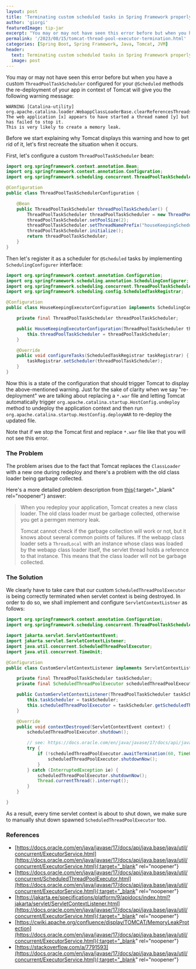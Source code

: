 ```yaml
---
layout: post
title: 'Terminating custom scheduled tasks in Spring Framework properly to prevent memory leaks'
author: 'giorgi'
featuredImage: tip-jar
excerpt: "You may or may not have seen this error before but when you have a custom `ThreadPoolTaskScheduler` configured for your `@Scheduled` methods the re-deployment your app in context of Tomcat will give you the following warning message..."
permalink: '/2023/08/15/tomcat-thread-pool-executor-termination.html'
categories: [Spring Boot, Spring Framework, Java, Tomcat, JVM]
header:
  text: Terminating custom scheduled tasks in Spring Framework properly to prevent memory leaks
  image: post
---
```


You may or may not have seen this error before but when you have a custom `ThreadPoolTaskScheduler` configured for your `@Scheduled` methods the re-deployment of your app in context of Tomcat will give you the following warning message: 

```text
WARNING [Catalina-utility] org.apache.catalina.loader.WebappClassLoaderBase.clearReferencesThreads
The web application [x] appears to have started a thread named [y] but has failed to stop it. 
This is very likely to create a memory leak.
```

Before we start explaining why Tomcat displays this warning and how to get rid of it, let's first recreate the situation when it occurs.

First, let's configure a custom `ThreadPoolTaskScheduler` bean:

```java
import org.springframework.context.annotation.Bean;
import org.springframework.context.annotation.Configuration;
import org.springframework.scheduling.concurrent.ThreadPoolTaskScheduler;

@Configuration
public class ThreadPoolTaskSchedulerConfiguration {

    @Bean
    public ThreadPoolTaskScheduler threadPoolTaskScheduler() {
        ThreadPoolTaskScheduler threadPoolTaskScheduler = new ThreadPoolTaskScheduler();
        threadPoolTaskScheduler.setPoolSize(2);
        threadPoolTaskScheduler.setThreadNamePrefix("houseKeepingScheduler - ");
        threadPoolTaskScheduler.initialize();
        return threadPoolTaskScheduler;
    }
}
```

Then let's register it as a scheduler for `@Scheduled` tasks by implementing `SchedulingConfigurer` interface:

```java
import org.springframework.context.annotation.Configuration;
import org.springframework.scheduling.annotation.SchedulingConfigurer;
import org.springframework.scheduling.concurrent.ThreadPoolTaskScheduler;
import org.springframework.scheduling.config.ScheduledTaskRegistrar;

@Configuration
public class HouseKeepingExecutorConfiguration implements SchedulingConfigurer {

    private final ThreadPoolTaskScheduler threadPoolTaskScheduler;

    public HouseKeepingExecutorConfiguration(ThreadPoolTaskScheduler threadPoolTaskScheduler) {
        this.threadPoolTaskScheduler = threadPoolTaskScheduler;
    }

    @Override
    public void configureTasks(ScheduledTaskRegistrar taskRegistrar) {
        taskRegistrar.setScheduler(threadPoolTaskScheduler);
    }
}
```

Now this is a state of the configuration that should trigger Tomcat to display the above-mentioned warning. Just for the sake of clarity when we say "re-deployment" we are talking about replacing a `*.war` file and letting Tomcat automatically trigger `org.apache.catalina.startup.HostConfig.undeploy` method to undeploy the application context and then run `org.apache.catalina.startup.HostConfig.deployWAR` to re-deploy the updated file.

Note that if we stop the Tomcat first and replace `*.war` file like that you will not see this error.

### The Problem
The problem arises due to the fact that Tomcat replaces the `ClassLoader` with a new one during redeploy and there's a problem
with the old class loader being garbage collected.

Here's a more detailed problem description from [this](https://stackoverflow.com/a/7791593){:target="_blank" rel="noopener"} answer:
> When you redeploy your application, Tomcat creates a new class loader. The old class loader must be garbage collected, otherwise you get a permgen memory leak.
>
> Tomcat cannot check if the garbage collection will work or not, but it knows about several common points of failures. If the webapp class loader sets a `ThreadLocal` with an instance whose class was loaded by the webapp class loader itself, the servlet thread holds a reference to that instance. This means that the class loader will not be garbage collected.

### The Solution

We clearly have to take care that our custom `ScheduledThreadPoolExecutor` is being correctly terminated when servlet context is being destroyed. 
In order to do so, we shall implement and configure `ServletContextListner` as follows:

```java
import org.springframework.context.annotation.Configuration;
import org.springframework.scheduling.concurrent.ThreadPoolTaskScheduler;

import jakarta.servlet.ServletContextEvent;
import jakarta.servlet.ServletContextListener;
import java.util.concurrent.ScheduledThreadPoolExecutor;
import java.util.concurrent.TimeUnit;

@Configuration
public class CustomServletContextListener implements ServletContextListener {

    private final ThreadPoolTaskScheduler taskScheduler;
    private final ScheduledThreadPoolExecutor scheduledThreadPoolExecutor;

    public CustomServletContextListener(ThreadPoolTaskScheduler taskScheduler) {
        this.taskScheduler = taskScheduler;
        this.scheduledThreadPoolExecutor = taskScheduler.getScheduledThreadPoolExecutor();
    }

    @Override
    public void contextDestroyed(ServletContextEvent context) {
        scheduledThreadPoolExecutor.shutdown();

        // see: https://docs.oracle.com/en/java/javase/17/docs/api/java.base/java/util/concurrent/ExecutorService.html
        try {
            if (!scheduledThreadPoolExecutor.awaitTermination(60, TimeUnit.SECONDS)) {
                scheduledThreadPoolExecutor.shutdownNow();
            }
        } catch (InterruptedException ie) {
            scheduledThreadPoolExecutor.shutdownNow();
            Thread.currentThread().interrupt();
        }
    }

}
```

As a result, every time servlet context is about to shut down, we make sure to manually shut down spawned `ScheduledThreadPoolExecutor` too.


### References
- [https://docs.oracle.com/en/java/javase/17/docs/api/java.base/java/util/concurrent/ExecutorService.html](https://docs.oracle.com/en/java/javase/17/docs/api/java.base/java/util/concurrent/ExecutorService.html){:target="_blank" rel="noopener"}
- [https://docs.oracle.com/en/java/javase/17/docs/api/java.base/java/util/concurrent/ScheduledThreadPoolExecutor.html](https://docs.oracle.com/en/java/javase/17/docs/api/java.base/java/util/concurrent/ExecutorService.html){:target="_blank" rel="noopener"}
- [https://jakarta.ee/specifications/platform/9/apidocs/index.html?jakarta/servlet/ServletContextListener.html](https://docs.oracle.com/en/java/javase/17/docs/api/java.base/java/util/concurrent/ExecutorService.html){:target="_blank" rel="noopener"}
- [https://cwiki.apache.org/confluence/display/TOMCAT/MemoryLeakProtection](https://docs.oracle.com/en/java/javase/17/docs/api/java.base/java/util/concurrent/ExecutorService.html){:target="_blank" rel="noopener"}
- [https://stackoverflow.com/a/7791593](https://docs.oracle.com/en/java/javase/17/docs/api/java.base/java/util/concurrent/ExecutorService.html){:target="_blank" rel="noopener"}